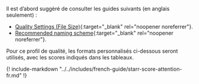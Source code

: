 <!-- markdownlint-disable MD041-->
Il est d’abord suggèré de consulter les guides suivants (en anglais seulement) :

- [Quality Settings (File Size)](/Sonarr/Sonarr-Quality-Settings-File-Size/){:target="\_blank" rel="noopener noreferrer"}.
- [Recommended naming scheme](/Sonarr/Sonarr-recommended-naming-scheme/){:target="\_blank" rel="noopener noreferrer"}.

Pour ce profil de qualité, les formats personnalisés ci-dessous seront utilisés, avec les scores indiqués dans les tableaux.

{! include-markdown "../../includes/french-guide/starr-score-attention-fr.md" !}
<!-- markdownlint-enable MD041-->
